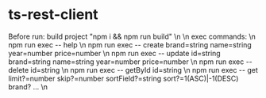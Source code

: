 # ts-rest-client

Before run: build project "npm i && npm run build" \n
\n
exec commands: \n
  npm run exec -- help \n
  npm run exec -- create brand=string name=string year=number price=number \n
  npm run exec -- update id=string brand=string name=string year=number price=number \n
  npm run exec -- delete id=string \n
  npm run exec -- getById id=string \n
  npm run exec -- get limit?=number skip?=number sortField?=string sort?=1(ASC)|-1(DESC) brand? ... \n

